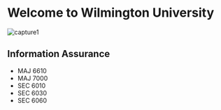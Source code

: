 # Welcome to Wilmington University

![capture1](https://user-images.githubusercontent.com/44885441/48521130-2ff67780-e841-11e8-8efa-807518dbd66f.PNG)

## Information Assurance
- MAJ 6610
- MAJ 7000
- SEC 6010
- SEC 6030
- SEC 6060
